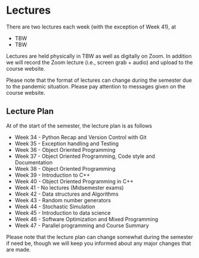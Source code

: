 # Lectures

There are two lectures each week (with the exception of Week 41), at
* TBW
* TBW

Lectures are held physically in TBW as well as digitally on Zoom. In addition we will record the Zoom lecture (i.e., screen grab + audio) and upload to the course website.

Please note that the format of lectures can change during the semester due to the pandemic situation. Please pay attention to messages given on the course website.

## Lecture Plan

At of the start of the semester, the lecture plan is as follows

- Week 34 - Python Recap and Version Control with Git
- Week 35 - Exception handling and Testing
- Week 36 - Object Oriented Programming
- Week 37 - Object Oriented Programming, Code style and Documentation
- Week 38 - Object Oriented Programming
- Week 39 - Introduction to C++
- Week 40 - Object Oriented Programming in C++
- Week 41 - No lectures (Midsemester exams)
- Week 42 - Data structures and Algorithms
- Week 43 - Random number generators
- Week 44 - Stochastic Simulation
- Week 45 - Introduction to data science
- Week 46 - Software Optimization and Mixed Programming
- Week 47 - Parallel programming and Course Summary

Please note that the lecture plan can change somewhat during the semester if need be, though we will keep you informed about any major changes that are made.
